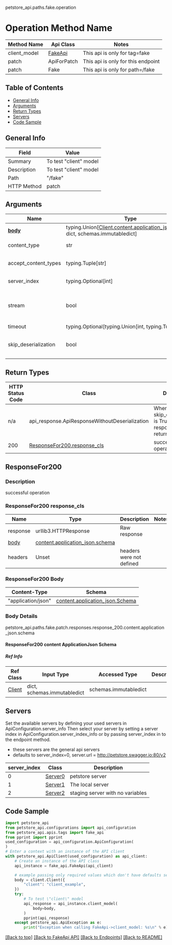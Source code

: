 petstore_api.paths.fake.operation
# Operation Method Name

| Method Name | Api Class | Notes |
| ----------- | --------- | ----- |
| client_model | [FakeApi](../../apis/tags/fake_api.md) | This api is only for tag=fake |
| patch | ApiForPatch | This api is only for this endpoint |
| patch | Fake | This api is only for path=/fake |

## Table of Contents
- [General Info](#general-info)
- [Arguments](#arguments)
- [Return Types](#return-types)
- [Servers](#servers)
- [Code Sample](#code-sample)

## General Info
| Field | Value |
| ----- | ----- |
| Summary | To test \"client\" model |
| Description | To test \"client\" model |
| Path | "/fake" |
| HTTP Method | patch |

## Arguments

Name | Type | Description  | Notes
------------- | ------------- | ------------- | -------------
[**body**](../../components/request_bodies/request_body_client.md) | typing.Union[[Client.content.application_json.schema](../../components/request_bodies/request_body_client.md#content-applicationjson-schema), dict, schemas.immutabledict] | required |
content_type | str | optional, default is 'application/json' | Selects the schema and serialization of the request body
accept_content_types | typing.Tuple[str] | default is ("application/json", ) | Tells the server the content type(s) that are accepted by the client
server_index | typing.Optional[int] | default is None | Allows one to select a different [server](#servers). If not None, must be one of [0, 1, 2]
stream | bool | default is False | if True then the response.content will be streamed and loaded from a file like object. When downloading a file, set this to True to force the code to deserialize the content to a FileSchema file
timeout | typing.Optional[typing.Union[int, typing.Tuple]] | default is None | the timeout used by the rest client
skip_deserialization | bool | default is False | when True, headers and body will be unset and an instance of api_response.ApiResponseWithoutDeserialization will be returned

## Return Types

HTTP Status Code | Class | Description
------------- | ------------- | -------------
n/a | api_response.ApiResponseWithoutDeserialization | When skip_deserialization is True this response is returned
200 | [ResponseFor200.response_cls](#responsefor200-response_cls) | successful operation

## ResponseFor200

### Description
successful operation

### ResponseFor200 response_cls
Name | Type | Description  | Notes
------------- | ------------- | ------------- | -------------
response | urllib3.HTTPResponse | Raw response |
[body](#responsefor200-body) | [content.application_json.schema](#responsefor200-content-applicationjson-schema) |  |
headers | Unset | headers were not defined |

### ResponseFor200 Body
Content-Type | Schema
------------ | -------
"application/json" | [content.application_json.Schema](#responsefor200-content-applicationjson-schema)

### Body Details
petstore_api.paths.fake.patch.responses.response_200.content.application_json.schema
#### ResponseFor200 content ApplicationJson Schema

##### Ref Info
Ref Class | Input Type | Accessed Type | Description
--------- | ---------- | ------------- | ------------
[Client](../../components/schema/client.md) | dict, schemas.immutabledict | schemas.immutabledict |

## Servers

Set the available servers by defining your used servers in ApiConfiguration.server_info
Then select your server by setting a server index in ApiConfiguration.server_index_info or by
passing server_index in to the endpoint method.
- these servers are the general api servers
- defaults to server_index=0, server.url = http://petstore.swagger.io:80/v2

server_index | Class | Description
------------ | ----- | ------------
0 | [Server0](../../servers/server_0.md) | petstore server
1 | [Server1](../../servers/server_1.md) | The local server
2 | [Server2](../../servers/server_2.md) | staging server with no variables

## Code Sample

```python
import petstore_api
from petstore_api.configurations import api_configuration
from petstore_api.apis.tags import fake_api
from pprint import pprint
used_configuration = api_configuration.ApiConfiguration(
)
# Enter a context with an instance of the API client
with petstore_api.ApiClient(used_configuration) as api_client:
    # Create an instance of the API class
    api_instance = fake_api.FakeApi(api_client)

    # example passing only required values which don't have defaults set
    body = client.Client({
        "client": "client_example",
    })
    try:
        # To test \"client\" model
        api_response = api_instance.client_model(
            body=body,
        )
        pprint(api_response)
    except petstore_api.ApiException as e:
        print("Exception when calling FakeApi->client_model: %s\n" % e)
```

[[Back to top]](#top)
[[Back to FakeApi API]](../../apis/tags/fake_api.md)
[[Back to Endpoints]](../../../README.md#Endpoints) [[Back to README]](../../../README.md)
